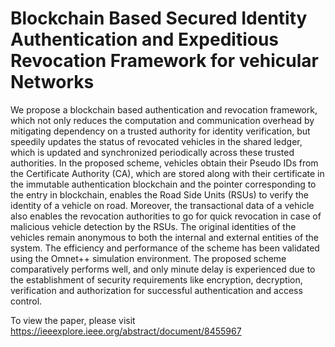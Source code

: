 # Blockchain Based Secured Identity Authentication and Expeditious Revocation Framework for vehicular Networks
We propose a blockchain based authentication and revocation framework, which not only reduces the computation and communication overhead by mitigating dependency on a trusted authority for identity verification, but speedily updates the status of revocated vehicles in the shared ledger, which is updated and synchronized periodically across these trusted authorities. In the proposed scheme, vehicles obtain their Pseudo IDs from the Certificate Authority (CA), which are stored along with their certificate in the immutable authentication blockchain and the pointer corresponding to the entry in blockchain, enables the Road Side Units (RSUs) to verify the identity of a vehicle on road. Moreover, the transactional data of a vehicle also enables the revocation authorities to go for quick revocation in case of malicious vehicle detection by the RSUs. 
The original identities of the vehicles remain anonymous to both the internal and external entities of the system. The efficiency and performance of the scheme has been validated using the Omnet++ simulation environment. The proposed scheme comparatively performs well, and only minute delay is experienced due to the establishment of security requirements like encryption, decryption, verification and authorization for successful authentication and access control. 

To view the paper, please visit https://ieeexplore.ieee.org/abstract/document/8455967
